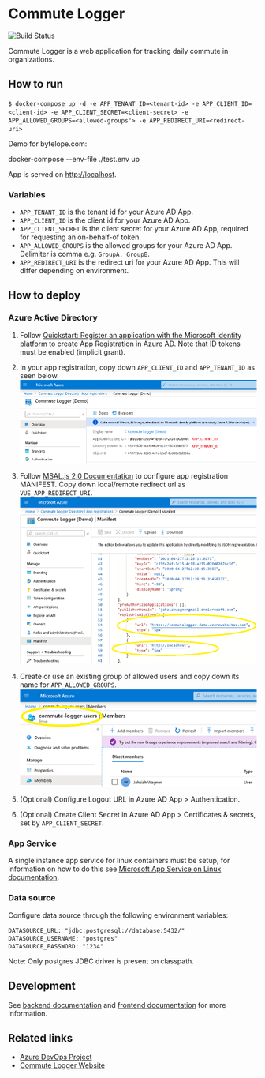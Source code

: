 # Commute Logger
[![Build Status](https://dev.azure.com/commutelogger-demo/commutelogger/_apis/build/status/Build%20commutelogger?branchName=master)](https://dev.azure.com/commutelogger-demo/commutelogger/_build/latest?definitionId=10&branchName=master)

Commute Logger is a web application for tracking daily commute in organizations.

## How to run
`$ docker-compose up -d -e APP_TENANT_ID=<tenant-id> -e APP_CLIENT_ID=<client-id> -e APP_CLIENT_SECRET=<client-secret> -e APP_ALLOWED_GROUPS=<allowed-groups'> -e APP_REDIRECT_URI=<redirect-uri>`

Demo for bytelope.com:

docker-compose --env-file ./test.env up

App is served on [http://localhost](http://localhost).

### Variables
* `APP_TENANT_ID` is the tenant id for your Azure AD App.
* `APP_CLIENT_ID` is the client id for your Azure AD App.
* `APP_CLIENT_SECRET` is the client secret for your Azure AD App, required for requesting an on-behalf-of token.
* `APP_ALLOWED_GROUPS` is the allowed groups for your Azure AD App. Delimiter is comma e.g. `GroupA, GroupB`. 
* `APP_REDIRECT_URI` is the redirect uri for your Azure AD App. This will differ depending on environment.

## How to deploy
### Azure Active Directory
1. Follow [Quickstart: Register an application with the Microsoft identity platform](https://docs.microsoft.com/en-us/azure/active-directory/develop/quickstart-register-app) to create App Registration in Azure AD. Note that ID tokens must be enabled (implicit grant).

2. In your app registration, copy down `APP_CLIENT_ID` and `APP_TENANT_ID` as seen below.
![Azure](./docs/AzureAD1.png)

3. Follow [MSAL.js 2.0 Documentation](https://github.com/AzureAD/microsoft-authentication-library-for-js/tree/dev/lib/msal-browser#prerequisites) to configure app registration MANIFEST. Copy down local/remote redirect url as `VUE_APP_REDIRECT_URI`.
![Azure](./docs/AzureAD2.png)

4. Create or use an existing group of allowed users and copy down its name for `APP_ALLOWED_GROUPS`.
![Azure](./docs/AzureAD3.png)

5. (Optional) Configure Logout URL in Azure AD App > Authentication. 

6. (Optional) Create Client Secret in Azure AD App > Certificates & secrets, set by `APP_CLIENT_SECRET`. 

### App Service
A single instance app service for linux containers must be setup, for information on how to do this see [Microsoft App Service on Linux documentation](https://docs.microsoft.com/en-us/azure/app-service/containers/).

### Data source
Configure data source through the following environment variables:
``` 
DATASOURCE_URL: "jdbc:postgresql://database:5432/"
DATASOURCE_USERNAME: "postgres"
DATASOURCE_PASSWORD: "1234"
```

Note: Only postgres JDBC driver is present on classpath.

## Development
See [backend documentation](./backend/README.md) and [frontend documentation](./frontend/README.md) for more information.

## Related links
* [Azure DevOps Project](https://dev.azure.com/commutelogger-demo/_git/commutelogger)
* [Commute Logger Website](http://commutelogger-frontend.azurewebsites.net/)


